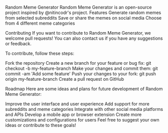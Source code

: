 Random Meme Generator
Random Meme Generator is an open-source project inspired by @nitincodr's project. 
Features
Generate random memes from selected subreddits
Save or share the memes on social media
Choose from 4 different meme categories 

Contributing
If you want to contribute to Random Meme Generator, we welcome pull requests! You can also contact us if you have any suggestions or feedback.

To contribute, follow these steps:

Fork the repository
Create a new branch for your feature or bug fix: git checkout -b my-feature-branch
Make your changes and commit them: git commit -am 'Add some feature'
Push your changes to your fork: git push origin my-feature-branch
Create a pull request on GitHub

Roadmap
Here are some ideas and plans for future development of Random Meme Generator:

Improve the user interface and user experience
Add support for more subreddits and meme categories
Integrate with other social media platforms and APIs
Develop a mobile app or browser extension
Create more customizations and configurations for users
Feel free to suggest your own ideas or contribute to these goals!
